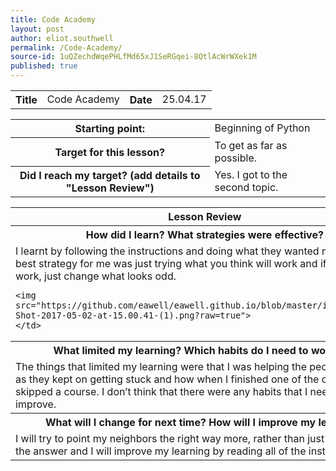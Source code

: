 ```yaml
---
title: Code Academy
layout: post
author: eliot.southwell
permalink: /Code-Academy/
source-id: 1uQZechdWqePHLfMd65xJ1SeRGqei-8QtlAcWrWXek1M
published: true
---
```

<table class="table1">
  <tr>
  <th>Title</th>
    <td>Code Academy</td>
    <th>Date</th>
    <td>25.04.17</td>
  </tr>
</table>


<table class="table1">
  <tr>
    <th>Starting point:</th>
    <td>Beginning of Python</td>
  </tr>
  <tr>
    <th>Target for this lesson?</th>
    <td>To get as far as possible.</td>
  </tr>
  <tr>
    <th>Did I reach my target? 
(add details to "Lesson Review")</th>
    <td>Yes. I got to the second topic.</td>
  </tr>
</table>


<table class="table1">
  <tr>
    <th>Lesson Review</th>
  </tr>
  <tr>
    <th>How did I learn? What strategies were effective? </th>
  </tr>
  <tr>
    <td>I learnt by following the instructions and doing what they wanted me to do. The best strategy for me was just trying what you think will work and if it doesn't work, just change what looks odd.
    
    
    
    
    
    
    
    
    <img src="https://github.com/eawell/eawell.github.io/blob/master/images/Screen-Shot-2017-05-02-at-15.00.41-(1).png?raw=true">
    </td>
  </tr>
  <tr>
    <th>What limited my learning? Which habits do I need to work on? </th>
  </tr>
  <tr>
    <td>The things that limited my learning were that I was helping the people next to me as they kept on getting stuck and how when I finished one of the quizzes it skipped a course. I don’t think that there were any habits that I needed to improve.</td>
  </tr>
  <tr>
    <th>What will I change for next time? How will I improve my learning?</th>
  </tr>
  <tr>
    <td>I will try to point my neighbors the right way more, rather than just telling them the answer and I will improve my learning by reading all of the instructions.</td>
  </tr>
</table>


